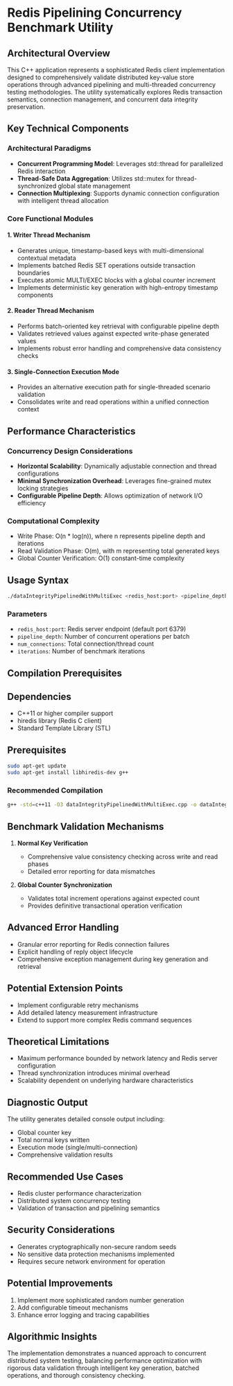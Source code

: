 # Redis Pipelining Concurrency Benchmark Utility

## Architectural Overview

This C++ application represents a sophisticated Redis client implementation designed to comprehensively validate distributed key-value store operations through advanced pipelining and multi-threaded concurrency testing methodologies. The utility systematically explores Redis transaction semantics, connection management, and concurrent data integrity preservation.

## Key Technical Components

### Architectural Paradigms
- **Concurrent Programming Model**: Leverages std::thread for parallelized Redis interaction
- **Thread-Safe Data Aggregation**: Utilizes std::mutex for thread-synchronized global state management
- **Connection Multiplexing**: Supports dynamic connection configuration with intelligent thread allocation

### Core Functional Modules

#### 1. Writer Thread Mechanism
- Generates unique, timestamp-based keys with multi-dimensional contextual metadata
- Implements batched Redis SET operations outside transaction boundaries
- Executes atomic MULTI/EXEC blocks with a global counter increment
- Implements deterministic key generation with high-entropy timestamp components

#### 2. Reader Thread Mechanism
- Performs batch-oriented key retrieval with configurable pipeline depth
- Validates retrieved values against expected write-phase generated values
- Implements robust error handling and comprehensive data consistency checks

#### 3. Single-Connection Execution Mode
- Provides an alternative execution path for single-threaded scenario validation
- Consolidates write and read operations within a unified connection context

## Performance Characteristics

### Concurrency Design Considerations
- **Horizontal Scalability**: Dynamically adjustable connection and thread configurations
- **Minimal Synchronization Overhead**: Leverages fine-grained mutex locking strategies
- **Configurable Pipeline Depth**: Allows optimization of network I/O efficiency

### Computational Complexity
- Write Phase: O(n * log(n)), where n represents pipeline depth and iterations
- Read Validation Phase: O(m), with m representing total generated keys
- Global Counter Verification: O(1) constant-time complexity

## Usage Syntax

```bash
./dataIntegrityPipelinedWithMultiExec <redis_host:port> <pipeline_depth> <num_connections> <iterations>
```

### Parameters
- `redis_host:port`: Redis server endpoint (default port 6379)
- `pipeline_depth`: Number of concurrent operations per batch
- `num_connections`: Total connection/thread count
- `iterations`: Number of benchmark iterations

## Compilation Prerequisites

## Dependencies
- C++11 or higher compiler support
- hiredis library (Redis C client)
- Standard Template Library (STL)

## Prerequisites
```bash
sudo apt-get update
sudo apt-get install libhiredis-dev g++
```

### Recommended Compilation
```bash
g++ -std=c++11 -O3 dataIntegrityPipelinedWithMultiExec.cpp -o dataIntegrityPipelinedWithMultiExec -pthread -lhiredis
```

## Benchmark Validation Mechanisms

1. **Normal Key Verification**
   - Comprehensive value consistency checking across write and read phases
   - Detailed error reporting for data mismatches

2. **Global Counter Synchronization**
   - Validates total increment operations against expected count
   - Provides definitive transactional operation verification

## Advanced Error Handling

- Granular error reporting for Redis connection failures
- Explicit handling of reply object lifecycle
- Comprehensive exception management during key generation and retrieval

## Potential Extension Points

- Implement configurable retry mechanisms
- Add detailed latency measurement infrastructure
- Extend to support more complex Redis command sequences

## Theoretical Limitations

- Maximum performance bounded by network latency and Redis server configuration
- Thread synchronization introduces minimal overhead
- Scalability dependent on underlying hardware characteristics

## Diagnostic Output

The utility generates detailed console output including:
- Global counter key
- Total normal keys written
- Execution mode (single/multi-connection)
- Comprehensive validation results

## Recommended Use Cases

- Redis cluster performance characterization
- Distributed system concurrency testing
- Validation of transaction and pipelining semantics

## Security Considerations

- Generates cryptographically non-secure random seeds
- No sensitive data protection mechanisms implemented
- Requires secure network environment for operation

## Potential Improvements

1. Implement more sophisticated random number generation
2. Add configurable timeout mechanisms
3. Enhance error logging and tracing capabilities

## Algorithmic Insights

The implementation demonstrates a nuanced approach to concurrent distributed system testing, balancing performance optimization with rigorous data validation through intelligent key generation, batched operations, and thorough consistency checking.
